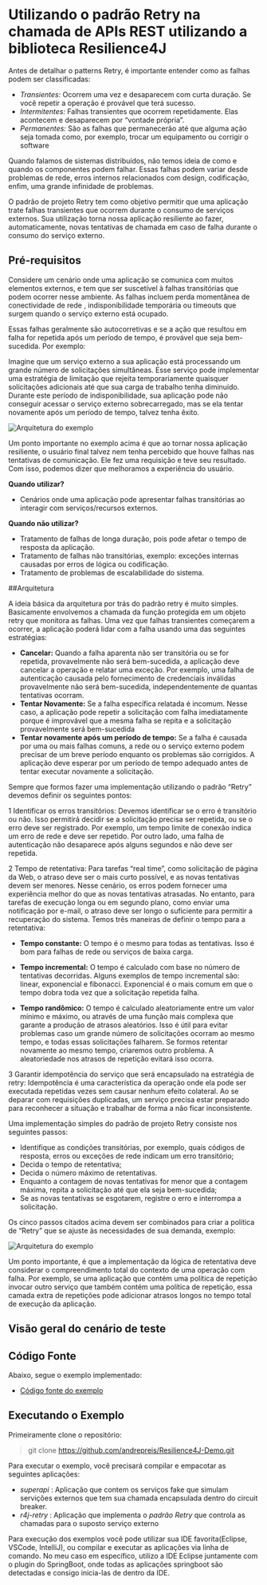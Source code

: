 # Utilizando o padrão Retry na chamada de APIs REST utilizando a biblioteca Resilience4J

Antes de detalhar o patterns Retry, é importante entender como as falhas podem ser classificadas:

* *Transientes:* Ocorrem uma vez e desaparecem com curta duração. Se você repetir a operação é provável que terá sucesso.
* *Intermitentes:* Falhas transientes que ocorrem repetidamente. Elas acontecem e desaparecem por “vontade própria”.
* *Permanentes:* São as falhas que permanecerão até que alguma ação seja tomada como, por exemplo, trocar um equipamento ou corrigir o software

Quando falamos de sistemas distribuídos, não temos ideia de como e quando os componentes podem falhar. Essas falhas podem variar desde problemas de rede, erros internos relacionados com design, codificação, enfim, uma grande infinidade de problemas. 

O padrão de projeto Retry tem como objetivo permitir que uma aplicação trate falhas transientes que ocorrem durante o consumo de serviços externos. Sua utilização torna nossa aplicação resiliente ao fazer, automaticamente, novas tentativas de chamada em caso de falha durante o consumo do serviço externo.

## Pré-requisitos

Considere um cenário onde uma aplicação se comunica com muitos elementos externos, e tem que ser suscetível à falhas transitórias que podem ocorrer nesse ambiente. As falhas incluem perda momentânea de conectividade de rede , indisponibilidade temporária ou timeouts que surgem quando o serviço externo está ocupado.

Essas falhas geralmente são autocorretivas e se a ação que resultou em falha for repetida após um período de tempo, é provável que seja bem-sucedida. Por exemplo:

Imagine que um serviço externo a sua aplicação está processando um grande número de solicitações simultâneas. Esse serviço pode implementar uma estratégia de limitação que rejeita temporariamente quaisquer solicitações adicionais até que sua carga de trabalho tenha diminuído. Durante este período de indisponibilidade, sua aplicação pode não conseguir acessar o serviço externo sobrecarregado, mas se ela tentar novamente após um período de tempo, talvez tenha êxito.

![Arquitetura do exemplo](./img/RetryPatt.png)

Um ponto importante no exemplo acima é que ao tornar nossa aplicação resiliente, o usuário final talvez nem tenha percebido que houve falhas nas tentativas de comunicação. Ele fez uma requisição e teve seu resultado. Com isso, podemos dizer que melhoramos a experiência do usuário.

**Quando utilizar?**
* Cenários onde uma aplicação pode apresentar falhas transitórias ao interagir com serviços/recursos externos.

**Quando não utilizar?**
* Tratamento de falhas de longa duração, pois pode afetar o tempo de resposta da aplicação.
* Tratamento de falhas não transitórias, exemplo: exceções internas causadas por erros de lógica ou codificação.
* Tratamento de problemas de escalabilidade do sistema.

##Arquitetura

A ideia básica da arquitetura por trás do padrão retry é muito simples. Basicamente envolvemos a chamada da função protegida em um objeto retry que monitora as falhas. Uma vez que falhas transientes começarem a ocorrer, a aplicação poderá lidar com a falha usando uma das seguintes estratégias:

* **Cancelar:** Quando a falha aparenta não ser transitória ou se for repetida, provavelmente não será bem-sucedida, a aplicação deve cancelar a operação e relatar uma exceção. Por   	exemplo, uma falha de autenticação causada pelo fornecimento de credenciais inválidas provavelmente não será bem-sucedida, independentemente de quantas tentativas ocorram.
* **Tentar Novamente:** Se a falha específica relatada é incomum. Nesse caso, a aplicação pode repetir a solicitação com falha imediatamente porque é improvável que a mesma falha se repita e a solicitação provavelmente será bem-sucedida 
* **Tentar novamente após um período de tempo:** Se a falha é causada por uma ou mais falhas comuns, a rede ou o serviço externo podem precisar de um breve período enquanto os problemas são corrigidos. A aplicação deve esperar por um período de tempo adequado antes de tentar executar novamente a solicitação.

Sempre que formos fazer uma implementação utilizando o padrão “Retry” devemos definir os seguintes pontos:

1 Identificar os erros transitórios:
Devemos identificar se o erro é transitório ou não. Isso permitirá decidir se a solicitação precisa ser repetida, ou se o erro deve ser registrado. Por exemplo, um tempo limite de conexão indica um erro de rede e deve ser repetido. Por outro lado, uma falha de autenticação não desaparece após alguns segundos e não deve ser repetida.

2 Tempo de retentativa: 
Para tarefas “real time”, como solicitação de página da Web, o atraso deve ser o mais curto possível, e as novas tentativas devem ser menores. Nesse cenário, os erros podem fornecer uma experiência melhor do que as novas tentativas atrasadas. No entanto, para tarefas de execução longa ou em segundo plano, como enviar uma notificação por e-mail, o atraso deve ser longo o suficiente para permitir a recuperação do sistema.
Temos três maneiras de definir o tempo para a retentativa:

* **Tempo constante:** O tempo é o mesmo para todas as tentativas. Isso é bom para falhas de rede ou serviços de baixa carga.

* **Tempo incremental:** O tempo é calculado com base no número de tentativas decorridas. Alguns exemplos de tempo incremental são: linear, exponencial e fibonacci. Exponencial é o mais comum em que o tempo dobra toda vez que a solicitação repetida falha.

* **Tempo randômico:** O tempo é calculado aleatoriamente entre um valor mínimo e máximo, ou através de uma função mais complexa que garante a produção de atrasos aleatórios. Isso é útil para evitar problemas caso um grande número de solicitações ocorram ao mesmo tempo, e todas essas solicitações falharem. Se formos retentar novamente ao mesmo tempo, criaremos outro problema. A aleatoriedade nos atrasos de repetição evitará isso ocorra.

3 Garantir idempotência do serviço que será encapsulado na estratégia de retry:
Idempotência é uma característica da operação onde ela pode ser executada repetidas vezes sem causar nenhum efeito colateral.
Ao se deparar com requisições duplicadas, um serviço precisa estar preparado para reconhecer a situação e trabalhar de forma a não ficar inconsistente.

Uma implementação simples do padrão de projeto Retry consiste nos seguintes passos:

* Identifique as condições transitórias, por exemplo, quais códigos de resposta, erros ou exceções de rede indicam um erro transitório;
* Decida o tempo de retentativa;
* Decida o número máximo de retentativas.
* Enquanto a contagem de novas tentativas for menor que a contagem máxima, repita a solicitação até que ela seja bem-sucedida;
* Se as novas tentativas se esgotarem, registre o erro e interrompa a solicitação.

Os cinco passos citados acima devem ser combinados para criar a política de “Retry” que se ajuste às necessidades de sua demanda, exemplo:

![Arquitetura do exemplo](./img/RetryPatt-2.png)

Um ponto importante, é que a implementação da lógica de retentativa deve considerar o compreendimento total do contexto de uma operação com falha. Por exemplo, se uma aplicação que contém uma política de repetição invocar outro serviço que também contém uma política de repetição, essa camada extra de repetições pode adicionar atrasos longos no tempo total de execução da aplicação.


## Visão geral do cenário de teste



## Código Fonte
Abaixo, segue o exemplo implementado:

* [Código fonte do exemplo](https://github.com/andrepreis/Resilience4J-Demo/tree/main/Projects_Demo/r4j-retry)


## Executando o Exemplo

Primeiramente clone o repositório:

> git clone https://github.com/andrepreis/Resilience4J-Demo.git


Para executar o exemplo, você precisará compilar e empacotar as seguintes aplicações:
	
* *superapi* : Aplicação que contem os serviços fake que simulam servições externos que tem sua chamada encapsulada dentro do circuit breaker.
* *r4j-retry* : Aplicação que implementa o *padrão Retry* que controla as chamadas para o suposto serviço externo

Para execução dos exemplos você pode utilizar sua IDE favorita(Eclipse, VSCode, IntelliJ), ou compilar e executar as aplicações via linha de comando.
No meu caso em específico, utilizo a  IDE Eclipse juntamente com o plugin do SpringBoot, onde todas as aplicações springboot são detectadas e consigo inicia-las de dentro da IDE.
